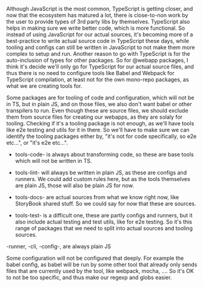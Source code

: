 Although JavaScript is the most common, TypeScript is getting closer, and now that the ecosystem has matured a lot,
there is close-to-non work by the user to provide types of 3rd party libs by themselves. TypeScript also helps in making
sure we write better code, which is more functional. So instead of using JavaScript for our actual sources, it's
becoming more of a best-practice to write actual source code in TypeScript these days, while tooling and configs can
still be written in JavaScript to not make them more complex to setup and run. Another reason to go with TypeScript is
for the auto-inclusion of types for other packages. So for @webapp packages, I think it's decide we'll only go for
TypeScript for our actual source files, and thus there is no need to configure tools like Babel and Webpack for
TypeScript compilation, at least not for the own mono-repo packages, as what we are creating tools for.

Some packages are for tooling of code and configuration, which will not be in TS, but in plain JS, and on those files,
we also don't want babel or other transpilers to run. Even though these are source files, we should exclude them from
source files for creating our webapps, as they are solaly for tooling. Checking if it's a tooling package is not enough,
as we'll have tools like e2e testing and utils for it in there. So we'll have to make sure we can identify the tooling
packages either by, "it's not for code specifically, so e2e etc...", or "it's e2e etc...".

- tools-code- is always about transforming code, so these are base tools which will not be written in TS.
- tools-lint- will always be written in plain JS, as these are configs and runners. We could add custom rules here, but
  as the tools themselves are plain JS, those will also be plain JS for now.

- tools-docs- are actual sources from what we know right now, like StoryBook shared stuff. So we could say for now that
  these are sources.

- tools-test- is a difficult one, these are partly configs and runners, but it also include actual testing and test
  utils, like for e2e testing. So it's this range of packages that we need to split into actual sources and tooling
  sources.

-runner, -cli, -config-, are always plain JS

Some configuration will not be configured that deeply. For example the babel config, as babel will be run by some other
tool that already only sends files that are currently used by the tool, like webpack, mocha, .... So it's OK to not be
too specific, and thus make our regexp and globs easier.

